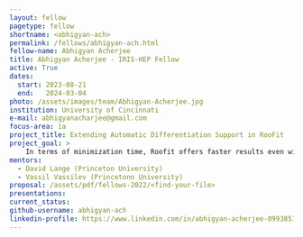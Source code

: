 ```yaml
---
layout: fellow
pagetype: fellow
shortname: <abhigyan-ach>
permalink: /fellows/abhigyan-ach.html
fellow-name: Abhigyan Acherjee
title: Abhigyan Acherjee - IRIS-HEP Fellow
active: True
dates:
  start: 2023-08-21
  end:   2024-03-04
photo: /assets/images/team/Abhigyan-Acherjee.jpg
institution: University of Cincinnati
e-mail: abhigyanacharjee@gmail.com
focus-area: ia
project_title: Extending Automatic Differentiation Support in RooFit
project_goal: >
    In terms of minimization time, Roofit offers faster results even with numerical differentiation techniques as compared to minimizing a likelihood function that is written by hand in C++, due its complex caching logic. Automatic differentiation gives an additional speedup and more accuracy and scalability for problems with large number of parameters. The purpose of this project will be to firstly use Minuit as an optimization algorithm with externally provided gradients, extend support to cover HistFactory and other parts of RooFit, and finally to optimize Clad generated derivatives and further explore how they can be parallelized (OpenMP or CUDA).
mentors:
  - David Lange (Princeton University)
  - Vassil Vassilev (Princetonn University)
proposal: /assets/pdf/fellows-2022/<find-your-file>
presentations:
current_status: 
github-username: abhigyan-ach
linkedin-profile: https://www.linkedin.com/in/abhigyan-acherjee-099385198/
---
```


